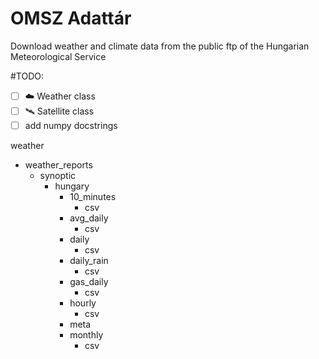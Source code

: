 # OMSZ Adattár
Download weather and climate data from the public ftp of the Hungarian Meteorological Service

#TODO:
- [ ] ☁️ Weather class
- [ ] 🛰️ Satellite class
- [ ] add numpy docstrings

weather
- weather_reports <br>
  - synoptic<br>
      - hungary<br>
        - 10_minutes<br>
          - csv<br>
        - avg_daily<br>
          - csv<br>
        - daily<br>
          - csv<br>
        - daily_rain<br>
          - csv<br>
        - gas_daily<br>
          - csv<br>
        - hourly<br>
          - csv<br>
        - meta<br>
        - monthly<br>
          - csv<br>
